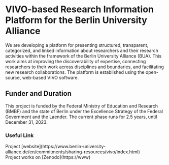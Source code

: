 # VIVO-based Research Information Platform for the Berlin University Alliance
We are developing a platform for presenting structured, transparent, categorized, and linked information about researchers and their research activities within the framework of the Berlin University Alliance (BUA). This work aims at improving the discoverability of expertise, connecting researchers to their work across disciplines and boundaries, and facilitating new research collaborations. The platform is established using the open-source, web-based VIVO software.

## Funder and Duration
This project is funded by the Federal Ministry of Education and Research (BMBF) and the state of Berlin under the Excellence Strategy of the Federal Government and the Laender. The current phase runs for 2.5 years, until December 31, 2023.

### Useful Link
<p>Project [website](https://www.berlin-university-alliance.de/en/commitments/sharing-resources/vivo/index.html)<br>
Project works on [Zenodo](https://www)
</p>


